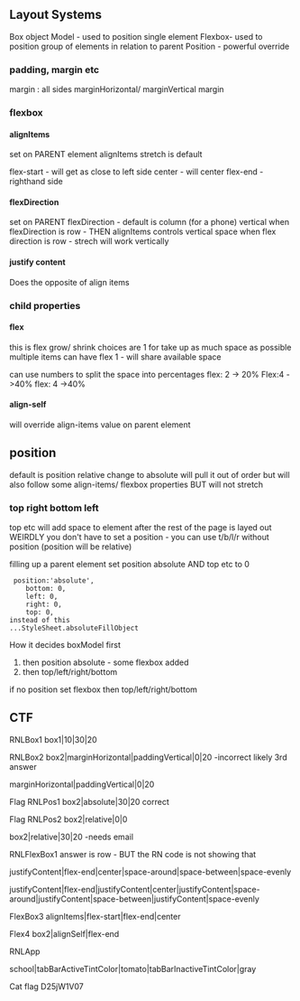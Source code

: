 ## Layout Systems
Box object Model - used to position single element
Flexbox- used to position group of elements in relation to parent
Position - powerful override 

### padding, margin etc
margin : all sides
marginHorizontal/ marginVertical
margin


### flexbox

#### alignItems
set on PARENT element
alignItems
stretch is default 

flex-start - will get as close to left side
center - will center
flex-end - righthand side

#### flexDirection
set on PARENT
flexDirection - default is column (for a phone) vertical
when flexDirection is row - THEN alignItems controls vertical space
when flex direction is row - strech will work vertically

#### justify content
Does the opposite of align items


### child properties

#### flex
this is flex grow/ shrink
choices are 1 for take up as much space as possible
multiple items can have flex 1 - will share available space

can use numbers to split the space into percentages
flex: 2 -> 20%
Flex:4 ->40%
flex: 4 ->40%

#### align-self
will override align-items value on parent element

## position
default is position relative
change to absolute will pull it out of order
but will also follow some align-items/ flexbox properties
BUT will not stretch

### top right bottom left
top etc will add space to element after the rest of the page is layed out
WEIRDLY you don't have to set a position - you can use t/b/l/r without position (position will be relative)

filling up a parent element
set position absolute
AND top etc to 0

     position:'absolute',
        bottom: 0,
        left: 0,
        right: 0,
        top: 0,
    instead of this 
    ...StyleSheet.absoluteFillObject


How it decides
boxModel first
1. then position absolute - some flexbox added
2. then top/left/right/bottom

if no position set
flexbox
then top/left/right/bottom

## CTF
RNLBox1
box1|10|30|20

RNLBox2
box2|marginHorizontal|paddingVertical|0|20
-incorrect likely 3rd answer

marginHorizontal|paddingVertical|0|20

Flag RNLPos1 
box2|absolute|30|20
correct

Flag RNLPos2 
box2|relative|0|0

box2|relative|30|20
-needs email

RNLFlexBox1
answer is row - BUT the RN code is not showing that


justifyContent|flex-end|center|space-around|space-between|space-evenly


justifyContent|flex-end|justifyContent|center|justifyContent|space-around|justifyContent|space-between|justifyContent|space-evenly

FlexBox3
alignItems|flex-start|flex-end|center

Flex4
box2|alignSelf|flex-end

RNLApp

school|tabBarActiveTintColor|tomato|tabBarInactiveTintColor|gray

Cat flag
D25jW1V07